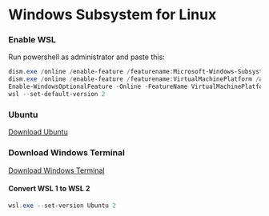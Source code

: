 # Windows Subsystem for Linux

### Enable WSL

Run powershell as administrator and paste this:
```POWERSHELL
dism.exe /online /enable-feature /featurename:Microsoft-Windows-Subsystem-Linux /all /norestart
dism.exe /online /enable-feature /featurename:VirtualMachinePlatform /all /norestart
Enable-WindowsOptionalFeature -Online -FeatureName VirtualMachinePlatform -NoRestart
wsl --set-default-version 2
```

### Ubuntu

<a href = "https://www.windowscentral.com/e?link=https%3A%2F%2Fclick.linksynergy.com%2Fdeeplink%3Fid%3DkXQk6%252AivFEQ%26mid%3D24542%26u1%3DUUwpUdUnU72700YYwYg%26murl%3Dhttps%253A%252F%252Fwww.microsoft.com%252Fen-us%252Fp%252Fubuntu%252F9nblggh4msv6%26ourl%3Dhttps%253A%252F%252Fwww.microsoft.com%252Fstore%252FproductId%252F9NBLGGH4MSV6&token=ti9ZlPH4">Download Ubuntu</a>

### Download Windows Terminal
<a href = "https://www.microsoft.com/en-us/p/windows-terminal/9n0dx20hk701?activetab=pivot:overviewtab">Download Windows Terminal</a>

#### Convert WSL 1 to WSL 2
```POWERSHELL
wsl.exe --set-version Ubuntu 2
```
